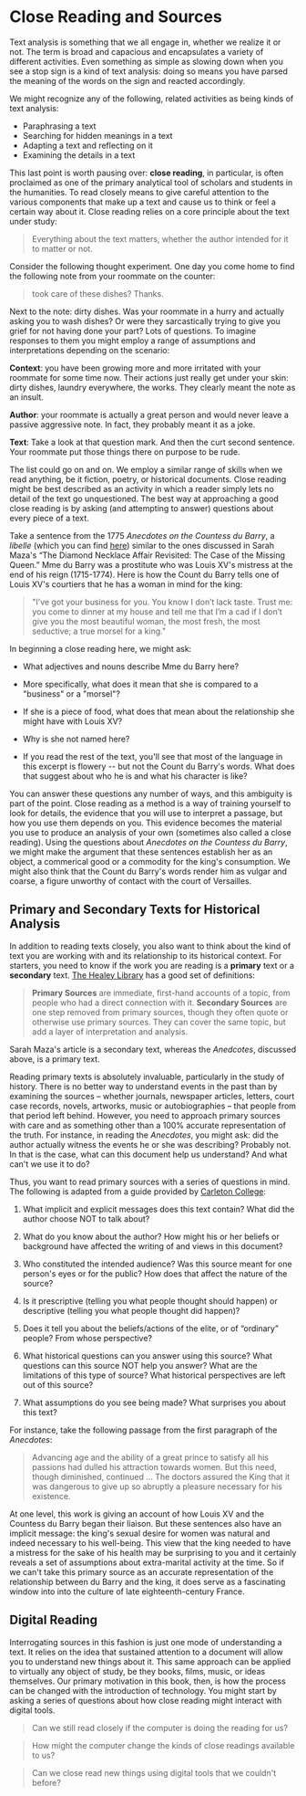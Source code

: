# Close Reading and Sources

Text analysis is something that we all engage in, whether we realize it or not. The term is broad and capacious and encapsulates a variety of different activities. Even something as simple as slowing down when you see a stop sign is a kind of text analysis: doing so means you have parsed the meaning of the words on the sign and reacted accordingly. 

We might recognize any of the following, related activities as being kinds of text analysis:

* Paraphrasing a text
* Searching for hidden meanings in a text
* Adapting a text and reflecting on it
* Examining the details in a text

This last point is worth pausing over: **close reading**, in particular, is often proclaimed as one of the primary analytical tool of scholars and students in the humanities. To read closely means to give careful attention to the various components that make up a text and cause us to think or feel a certain way about it. Close reading relies on a core principle about the text under study:

> Everything about the text matters, whether the author intended for it to matter or not.

Consider the following thought experiment. One day you come home to find the following note from your roommate on the counter:

> took care of these dishes? Thanks.

Next to the note: dirty dishes. Was your roommate in a hurry and actually asking you to wash dishes? Or were they sarcastically trying to give you grief for not having done your part? Lots of questions. To imagine responses to them you might employ a range of assumptions and interpretations depending on the scenario:

**Context**: you have been growing more and more irritated with your roommate for some time now. Their actions just really get under your skin: dirty dishes, laundry everywhere, the works. They clearly meant the note as an insult.

**Author**: your roommate is actually a great person and would never leave a passive aggressive note. In fact, they probably meant it as a joke.

**Text**: Take a look at that question mark. And then the curt second sentence. Your roommate put those things there on purpose to be rude.

The list could go on and on. We employ a similar range of skills when we read anything, be it fiction, poetry, or historical documents. Close reading might be best described as an activity in which a reader simply lets no detail of the text go unquestioned. The best way at approaching a good close reading is by asking \(and attempting to answer\) questions about every piece of a text.

Take a sentence from the 1775 _Anecdotes on the Countess du Barry_, a _libelle_ \(which you can find [here](http://chnm.gmu.edu/revolution/d/261/)\) similar to the ones discussed in Sarah Maza's “The Diamond Necklace Affair Revisited: The Case of the Missing Queen.” Mme du Barry was a prostitute who was Louis XV's mistress at the end of his reign \(1715-1774\). Here is how the Count du Barry tells one of Louis XV's courtiers that he has a woman in mind for the king:

> "I’ve got your business for you. You know I don’t lack taste. Trust me: you come to dinner at my house and tell me that I’m a cad if I don’t give you the most beautiful woman, the most fresh, the most seductive; a true morsel for a king."

In beginning a close reading here, we might ask:

* What adjectives and nouns describe Mme du Barry here?

* More specifically, what does it mean that she is compared to a "business" or a "morsel"?

* If she is a piece of food, what does that mean about the relationship she might have with Louis XV?

* Why is she not named here?

* If you read the rest of the text, you'll see that most of the language in this excerpt is flowery -- but not the Count du Barry's words. What does that suggest about who he is and what his character is like?

You can answer these questions any number of ways, and this ambiguity is part of the point. Close reading as a method is a way of training yourself to look for details, the evidence that you will use to interpret a passage, but how you use them depends on you. This evidence becomes the material you use to produce an analysis of your own \(sometimes also called a close reading\). Using the questions about _Anecdotes on the Countess du Barry_, we might make the argument that these sentences establish her as an object, a commerical good or a commodity for the king's consumption. We might also think that the Count du Barry's words render him as vulgar and coarse, a figure unworthy of contact with the court of Versailles.

## Primary and Secondary Texts for Historical Analysis

In addition to reading texts closely, you also want to think about the kind of text you are working with and its relationship to its historical context. For starters, you need to know if the work you are reading is a **primary** text or a **secondary** text. [The Healey Library](http://umb.libguides.com/c.php?g=351019&p=2367357) has a good set of definitions:

> **Primary Sources** are immediate, first-hand accounts of a topic, from people who had a direct connection with it.
> **Secondary Sources** are one step removed from primary sources, though they often quote or otherwise use primary sources. They can cover the same topic, but add a layer of interpretation and analysis.

Sarah Maza's article is a secondary text, whereas the _Anedcotes_, discussed above, is a primary text.

Reading primary texts is absolutely invaluable, particularly in the study of history. There is no better way to understand events in the past than by examining the sources – whether journals, newspaper articles, letters, court case records, novels, artworks, music or autobiographies – that people from that period left behind. However, you need to approach primary sources with care and as something other than a 100% accurate representation of the truth. For instance, in reading the _Anecdotes_, you might ask: did the author actually witness the events he or she was describing? Probably not. In that is the case, what can this document help us understand? And what can't we use it to do?

Thus, you want to read primary sources with a series of questions in mind. The following is adapted from a guide provided by [Carleton College](http://apps.carleton.edu/curricular/history/study/):

1. What implicit and explicit messages does this text contain? What did the author choose NOT to talk about?

2. What do you know about the author? How might his or her beliefs or background have affected the writing of and views in this document?

3. Who constituted the intended audience? Was this source meant for one person's eyes or for the public? How does that affect the nature of the source?

4. Is it prescriptive \(telling you what people thought should happen\) or descriptive \(telling you what people thought did happen\)?

5. Does it tell you about the beliefs\/actions of the elite, or of “ordinary” people? From whose perspective?

6. What historical questions can you answer using this source? What questions can this source NOT help you answer? What are the limitations of this type of source? What historical perspectives are left out of this source?

7. What assumptions do you see being made? What surprises you about this text?


For instance, take the following passage from the first paragraph of the _Anecdotes_:

> Advancing age and the ability of a great prince to satisfy all his passions had dulled his attraction towards women. But this need, though diminished, continued ... The doctors assured the King that it was dangerous to give up so abruptly a pleasure necessary for his existence.

At one level, this work is giving an account of how Louis XV and the Countess du Barry began their liaison. But these sentences also have an implicit message: the king's sexual desire for women was natural and indeed necessary to his well-being. This view that the king needed to have a mistress for the sake of his health may be surprising to you and it certainly reveals a set of assumptions about extra-marital activity at the time. So if we can't take this primary source as an accurate representation of the relationship between du Barry and the king, it does serve as a fascinating window into into the culture of late eighteenth-century France.

## Digital Reading

Interrogating sources in this fashion is just one mode of understanding a text. It relies on the idea that sustained attention to a document will allow you to understand new things about it. This same approach can be applied to virtually any object of study, be they books, films, music, or ideas themselves. Our primary motivation in this book, then, is how the process can be changed with the introduction of technology. You might start by asking a series of questions about how close reading might interact with digital tools.

> Can we still read closely if the computer is doing the reading for us?

> How might the computer change the kinds of close readings available to us?

> Can we close read new things using digital tools that we couldn't before?

